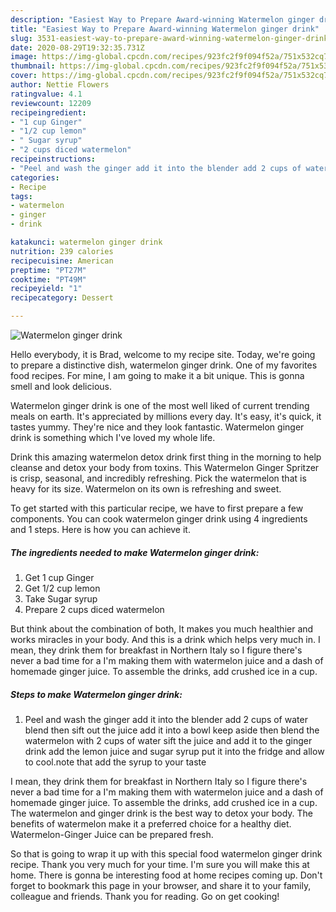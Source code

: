 ```yaml
---
description: "Easiest Way to Prepare Award-winning Watermelon ginger drink"
title: "Easiest Way to Prepare Award-winning Watermelon ginger drink"
slug: 3531-easiest-way-to-prepare-award-winning-watermelon-ginger-drink
date: 2020-08-29T19:32:35.731Z
image: https://img-global.cpcdn.com/recipes/923fc2f9f094f52a/751x532cq70/watermelon-ginger-drink-recipe-main-photo.jpg
thumbnail: https://img-global.cpcdn.com/recipes/923fc2f9f094f52a/751x532cq70/watermelon-ginger-drink-recipe-main-photo.jpg
cover: https://img-global.cpcdn.com/recipes/923fc2f9f094f52a/751x532cq70/watermelon-ginger-drink-recipe-main-photo.jpg
author: Nettie Flowers
ratingvalue: 4.1
reviewcount: 12209
recipeingredient:
- "1 cup Ginger"
- "1/2 cup lemon"
- " Sugar syrup"
- "2 cups diced watermelon"
recipeinstructions:
- "Peel and wash the ginger add it into the blender add 2 cups of water blend then sift out the juice add it into a bowl keep aside then blend the watermelon with 2 cups of water sift the juice and add it to the ginger drink add the lemon juice and sugar syrup put it into the fridge and allow to cool.note that add the syrup to your taste"
categories:
- Recipe
tags:
- watermelon
- ginger
- drink

katakunci: watermelon ginger drink 
nutrition: 239 calories
recipecuisine: American
preptime: "PT27M"
cooktime: "PT49M"
recipeyield: "1"
recipecategory: Dessert

---
```



![Watermelon ginger drink](https://img-global.cpcdn.com/recipes/923fc2f9f094f52a/751x532cq70/watermelon-ginger-drink-recipe-main-photo.jpg)

Hello everybody, it is Brad, welcome to my recipe site. Today, we're going to prepare a distinctive dish, watermelon ginger drink. One of my favorites food recipes. For mine, I am going to make it a bit unique. This is gonna smell and look delicious.

Watermelon ginger drink is one of the most well liked of current trending meals on earth. It's appreciated by millions every day. It's easy, it's quick, it tastes yummy. They're nice and they look fantastic. Watermelon ginger drink is something which I've loved my whole life.

Drink this amazing watermelon detox drink first thing in the morning to help cleanse and detox your body from toxins. This Watermelon Ginger Spritzer is crisp, seasonal, and incredibly refreshing. Pick the watermelon that is heavy for its size. Watermelon on its own is refreshing and sweet.


To get started with this particular recipe, we have to first prepare a few components. You can cook watermelon ginger drink using 4 ingredients and 1 steps. Here is how you can achieve it.

<!--inarticleads1-->

##### The ingredients needed to make Watermelon ginger drink:

1. Get 1 cup Ginger
1. Get 1/2 cup lemon
1. Take  Sugar syrup
1. Prepare 2 cups diced watermelon


But think about the combination of both, It makes you much healthier and works miracles in your body. And this is a drink which helps very much in. I mean, they drink them for breakfast in Northern Italy so I figure there&#39;s never a bad time for a I&#39;m making them with watermelon juice and a dash of homemade ginger juice. To assemble the drinks, add crushed ice in a cup. 

<!--inarticleads2-->

##### Steps to make Watermelon ginger drink:

1. Peel and wash the ginger add it into the blender add 2 cups of water blend then sift out the juice add it into a bowl keep aside then blend the watermelon with 2 cups of water sift the juice and add it to the ginger drink add the lemon juice and sugar syrup put it into the fridge and allow to cool.note that add the syrup to your taste


I mean, they drink them for breakfast in Northern Italy so I figure there&#39;s never a bad time for a I&#39;m making them with watermelon juice and a dash of homemade ginger juice. To assemble the drinks, add crushed ice in a cup. The watermelon and ginger drink is the best way to detox your body. The benefits of watermelon make it a preferred choice for a healthy diet. Watermelon-Ginger Juice can be prepared fresh. 

So that is going to wrap it up with this special food watermelon ginger drink recipe. Thank you very much for your time. I'm sure you will make this at home. There is gonna be interesting food at home recipes coming up. Don't forget to bookmark this page in your browser, and share it to your family, colleague and friends. Thank you for reading. Go on get cooking!
